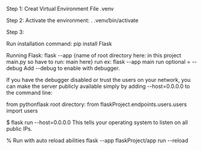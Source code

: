 Step 1: Creat Virtual Environment File .venv


Step 2: Activate the environment:
. .venv/bin/activate

Step 3:

Run installation command:
pip install Flask


Running Flask:
flask --app {name of root directory here: in this project main.py so have to run: main here} run
ex: flask --app main run 
optional = --debug
Add --debug to enable with debugger. 

If you have the debugger disabled or trust the users on your network, you can make the server publicly available simply by adding --host=0.0.0.0 to the command line:

from pythonflask root directory:
from flaskProject.endpoints.users.users import users

$ flask run --host=0.0.0.0
This tells your operating system to listen on all public IPs.

% Run with auto reload abilities
flask --app flaskProject/app run --reload